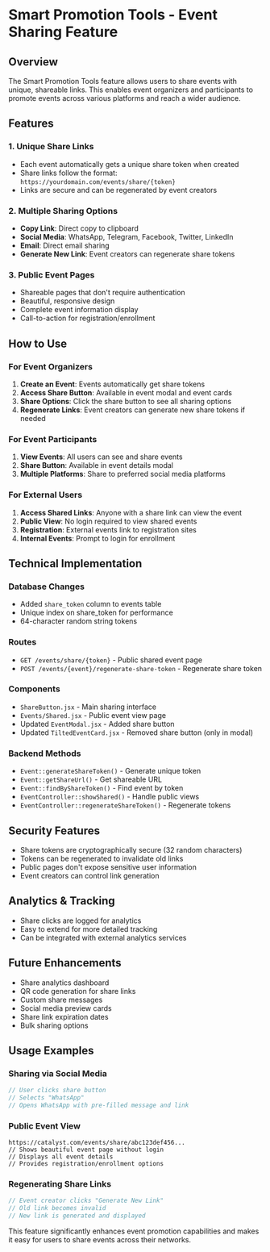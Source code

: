 # Smart Promotion Tools - Event Sharing Feature

## Overview
The Smart Promotion Tools feature allows users to share events with unique, shareable links. This enables event organizers and participants to promote events across various platforms and reach a wider audience.

## Features

### 1. Unique Share Links
- Each event automatically gets a unique share token when created
- Share links follow the format: `https://yourdomain.com/events/share/{token}`
- Links are secure and can be regenerated by event creators

### 2. Multiple Sharing Options
- **Copy Link**: Direct copy to clipboard
- **Social Media**: WhatsApp, Telegram, Facebook, Twitter, LinkedIn
- **Email**: Direct email sharing
- **Generate New Link**: Event creators can regenerate share tokens

### 3. Public Event Pages
- Shareable pages that don't require authentication
- Beautiful, responsive design
- Complete event information display
- Call-to-action for registration/enrollment

## How to Use

### For Event Organizers
1. **Create an Event**: Events automatically get share tokens
2. **Access Share Button**: Available in event modal and event cards
3. **Share Options**: Click the share button to see all sharing options
4. **Regenerate Links**: Event creators can generate new share tokens if needed

### For Event Participants
1. **View Events**: All users can see and share events
2. **Share Button**: Available in event details modal
3. **Multiple Platforms**: Share to preferred social media platforms

### For External Users
1. **Access Shared Links**: Anyone with a share link can view the event
2. **Public View**: No login required to view shared events
3. **Registration**: External events link to registration sites
4. **Internal Events**: Prompt to login for enrollment

## Technical Implementation

### Database Changes
- Added `share_token` column to events table
- Unique index on share_token for performance
- 64-character random string tokens

### Routes
- `GET /events/share/{token}` - Public shared event page
- `POST /events/{event}/regenerate-share-token` - Regenerate share token

### Components
- `ShareButton.jsx` - Main sharing interface
- `Events/Shared.jsx` - Public event view page
- Updated `EventModal.jsx` - Added share button
- Updated `TiltedEventCard.jsx` - Removed share button (only in modal)

### Backend Methods
- `Event::generateShareToken()` - Generate unique token
- `Event::getShareUrl()` - Get shareable URL
- `Event::findByShareToken()` - Find event by token
- `EventController::showShared()` - Handle public views
- `EventController::regenerateShareToken()` - Regenerate tokens

## Security Features
- Share tokens are cryptographically secure (32 random characters)
- Tokens can be regenerated to invalidate old links
- Public pages don't expose sensitive user information
- Event creators can control link generation

## Analytics & Tracking
- Share clicks are logged for analytics
- Easy to extend for more detailed tracking
- Can be integrated with external analytics services

## Future Enhancements
- Share analytics dashboard
- QR code generation for share links
- Custom share messages
- Social media preview cards
- Share link expiration dates
- Bulk sharing options

## Usage Examples

### Sharing via Social Media
```javascript
// User clicks share button
// Selects "WhatsApp"
// Opens WhatsApp with pre-filled message and link
```

### Public Event View
```
https://catalyst.com/events/share/abc123def456...
// Shows beautiful event page without login
// Displays all event details
// Provides registration/enrollment options
```

### Regenerating Share Links
```javascript
// Event creator clicks "Generate New Link"
// Old link becomes invalid
// New link is generated and displayed
```

This feature significantly enhances event promotion capabilities and makes it easy for users to share events across their networks.
